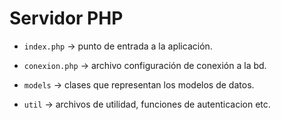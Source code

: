# Servidor PHP

- `index.php` &rightarrow; punto de entrada a la aplicación.

- `conexion.php` &rightarrow; archivo configuración de conexión a la bd.

- `models` &rightarrow; clases que representan los modelos de datos.

- `util` &rightarrow; archivos de utilidad, funciones de autenticacion etc.
